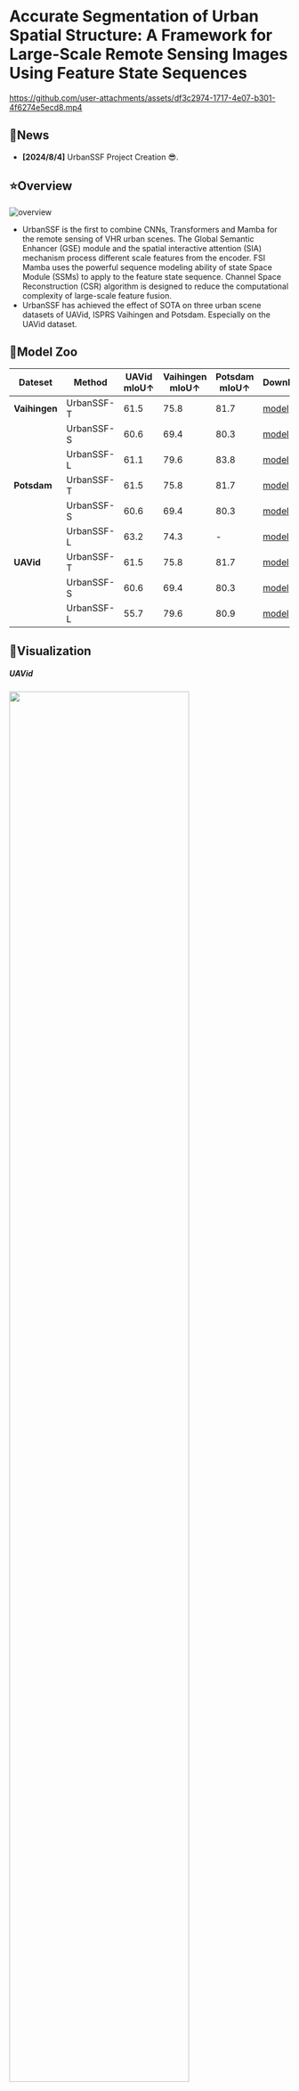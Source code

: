 # Accurate Segmentation of Urban Spatial Structure: A Framework for Large-Scale Remote Sensing Images Using Feature State Sequences

https://github.com/user-attachments/assets/df3c2974-1717-4e07-b301-4f6274e5ecd8.mp4

## :newspaper:News

- **[2024/8/4]** UrbanSSF Project Creation :sunglasses:. 

## :star:Overview

![overview](./assets/urbanssf.jpg)
- UrbanSSF is the first to combine CNNs, Transformers and Mamba for the remote sensing of VHR urban scenes. The Global Semantic Enhancer (GSE) module and the spatial interactive attention (SIA) mechanism process different scale features from the encoder. FSI Mamba uses the powerful sequence modeling ability of state Space Module (SSMs) to apply to the feature state sequence. Channel Space Reconstruction (CSR) algorithm is designed to reduce the computational complexity of large-scale feature fusion.
- UrbanSSF has achieved the effect of SOTA on three urban scene datasets of UAVid, ISPRS Vaihingen and Potsdam. Especially on the UAVid dataset.

##  :dart:Model Zoo

| **Dateset**         | **Method**     | **UAVid mIoU↑** | **Vaihingen mIoU↑** | **Potsdam mIoU↑** | Download |
| ------------------------- | -------------- | --------------- | ------------------- | ----------------- | ----------------- |
| **Vaihingen**       | UrbanSSF-T | 61.5            | 75.8                | 81.7              | [model](https://drive.google.com/file/d/1cpvsf6bIml_NZ8ouFIx9SpBL0CL5zFI1/view?usp=drive_link) |
|                           | UrbanSSF-S | 60.6            | 69.4                | 80.3              | [model]()     |
|                           | UrbanSSF-L | 61.1            | 79.6                | 83.8              | [model]()     |
| **Potsdam**     | UrbanSSF-T | 61.5            | 75.8                | 81.7              | [model](https://drive.google.com/file/d/1S4sSC_Xp3YjWSwEOfmm6yvp6VnIM_XXD/view?usp=drive_link) |
|               | UrbanSSF-S | 60.6            | 69.4                | 80.3              | [model]()                                                    |
|               | UrbanSSF-L | 63.2            | 74.3                | -                 | [model]()        |
| **UAVid**            | UrbanSSF-T | 61.5            | 75.8                | 81.7              | [model](https://drive.google.com/file/d/1Rl88F1Ooetvk1r527jDmhdNLYgTe8BuB/view?usp=drive_link) |
|               | UrbanSSF-S | 60.6            | 69.4                | 80.3              | [model]()                                                    |
|               | UrbanSSF-L | 55.7            | 79.6                | 80.9              | [model]()     |

## :see_no_evil:Visualization

##### UAVid
<img src="./assets/uavid.jpg" height="80%" width="80%" />

##### Vaihingen
<img src="./assets/vaihingen.jpg" height="80%" width="80%" />

##### Potsdam
<img src="./assets/potsdam.jpg" height="80%" width="80%" />

## :computer:Installation

<details open>

**Step 0**: Clone this project and create a conda environment:

   ```shell
   git clone https://github.com/KotlinWang/UrbanSSF.git
   cd UrbanSSF
   
   conda create -n urbanssf python=3.11
   conda activate urbanssf
   ```

**Step 1**: Install pytorch and torchvision matching your CUDA version:

   ```shell
   pip install torch==2.1.2 torchvision==0.16.2 torchaudio==2.1.2 --index-url https://download.pytorch.org/whl/cu121
   ```

**Step 2**: Install requirements:

   ```shell
   pip install -r requirements.txt
   ```

**Step 3**: Install Mamba:

   ```shell
   pip install causal-conv1d==1.2.0.post2
   
   pip install mamba-ssm==1.2.0.post1
   ```

</details>

## :satellite:Dataset Preparation

<details open>

Download the [ISPRS Vaihingen, Potsdam](https://www.isprs.org/education/benchmarks/UrbanSemLab/default.aspxdatasets) and [UAVid](https://uavid.nl/) dateset.

**Vaihingen**

Generate the training set.
```shell
python tools/vaihingen_patch_split.py \
--img-dir "data/vaihingen/train_images" \
--mask-dir "data/vaihingen/train_masks" \
--output-img-dir "data/vaihingen/train/images_1024" \
--output-mask-dir "data/vaihingen/train/masks_1024" \
--mode "train" --split-size 1024 --stride 512 
```
Generate the testing set.
```shell
python tools/vaihingen_patch_split.py \
--img-dir "data/vaihingen/test_images" \
--mask-dir "data/vaihingen/test_masks_eroded" \
--output-img-dir "data/vaihingen/test/images_1024" \
--output-mask-dir "data/vaihingen/test/masks_1024" \
--mode "val" --split-size 1024 --stride 1024 \
--eroded
```
Generate the masks_1024_rgb (RGB format ground truth labels) for visualization.

````shell
python tools/vaihingen_patch_split.py \
--img-dir "data/vaihingen/test_images" \
--mask-dir "data/vaihingen/test_masks" \
--output-img-dir "data/vaihingen/test/images_1024" \
--output-mask-dir "data/vaihingen/test/masks_1024_rgb" \
--mode "val" --split-size 1024 --stride 1024 \
--gt
````

**Potsdam**
````shell
python tools/potsdam_patch_split.py \
--img-dir "data/potsdam/train_images" \
--mask-dir "data/potsdam/train_masks" \
--output-img-dir "data/potsdam/train/images_1024" \
--output-mask-dir "data/potsdam/train/masks_1024" \
--mode "train" --split-size 1024 --stride 1024 --rgb-image 
`````
As for the validation set, you can select some images from the training set to build it.

````shell
python tools/potsdam_patch_split.py \
--img-dir "data/potsdam/test_images" \
--mask-dir "data/potsdam/test_masks_eroded" \
--output-img-dir "data/potsdam/test/images_1024" \
--output-mask-dir "data/potsdam/test/masks_1024" \
--mode "val" --split-size 1024 --stride 1024 \
--eroded --rgb-image
````

```shell
python tools/potsdam_patch_split.py \
--img-dir "data/potsdam/test_images" \
--mask-dir "data/potsdam/test_masks" \
--output-img-dir "data/potsdam/test/images_1024" \
--output-mask-dir "data/potsdam/test/masks_1024_rgb" \
--mode "val" --split-size 1024 --stride 1024 \
--gt --rgb-image
```

**UAVid**
```shell
python tools/uavid_patch_split.py \
--input-dir "data/uavid/uavid_train_val" \
--output-img-dir "data/uavid/train_val/images" \
--output-mask-dir "data/uavid/train_val/masks" \
--mode 'train' --split-size-h 1024 --split-size-w 1024 \
--stride-h 1024 --stride-w 1024
```

```shell
python tools/uavid_patch_split.py \
--input-dir "data/uavid/uavid_train" \
--output-img-dir "data/uavid/train/images" \
--output-mask-dir "data/uavid/train/masks" \
--mode 'train' --split-size-h 1024 --split-size-w 1024 \
--stride-h 1024 --stride-w 1024
```

```shell
python tools/uavid_patch_split.py \
--input-dir "data/uavid/uavid_val" \
--output-img-dir "data/uavid/val/images" \
--output-mask-dir "data/uavid/val/masks" \
--mode 'val' --split-size-h 1024 --split-size-w 1024 \
--stride-h 1024 --stride-w 1024
```

</details>

## :running: Training

"-c" means the path of the config, use different **config** to train different models.

```shell
python train_supervision.py -c config/uavid/unetformer.py
```

## :mag: Testing

"-c" denotes the path of the config, Use different **config** to test different models. 

"-o" denotes the output path 

"-t" denotes the test time augmentation (TTA), can be [None, 'lr', 'd4'], default is None, 'lr' is flip TTA, 'd4' is multiscale TTA

"--rgb" denotes whether to output masks in RGB format

**Vaihingen**
```
python vaihingen_test.py -c config/vaihingen/urbanssf-s.py -o fig_results/vaihingen/urbanssf-s --rgb -t 'None'
```

**Potsdam**

```
python potsdam_test.py -c config/potsdam/urbanssf-s.py -o fig_results/potsdam/urbanssf-s --rgb -t 'None'
```

**UAVid**

```
python uavid_test.py -c config/uavid/urbanssf-s.py -o fig_results/uavid/urbanssf-s --rgb -t 'None'
```

## Acknowledgement

- [pytorch lightning](https://www.pytorchlightning.ai/)
- [timm](https://github.com/rwightman/pytorch-image-models)
- [pytorch-toolbelt](https://github.com/BloodAxe/pytorch-toolbelt)
- [mmsegmentation](https://github.com/open-mmlab/mmsegmentation)
- [UNetFormer](https://github.com/WangLibo1995/GeoSeg)
- [Vision Mamba](https://github.com/hustvl/Vim)

## Citation

If you find this project useful in your research, please consider citing：

```
```


